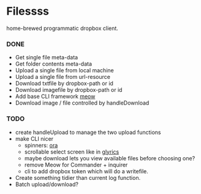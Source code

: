 # Filessss

home-brewed programmatic dropbox client.

### DONE
- Get single file meta-data
- Get folder contents meta-data
- Upload a single file from local machine
- Upload a single file from url-resource
- Download txtfile by dropbox-path or id
- Download imagefile by dropbox-path or id
- Add base CLI framework [meow](https://www.npmjs.com/package/meow)
- Download image / file controlled by handleDownload

### TODO
- create handleUpload to manage the two upload functions
- make CLI nicer
    - spinners: [ora](https://github.com/sindresorhus/ora)
    - scrollable select screen like in [glyrics](https://github.com/candh/glyrics)
    - maybe download lets you view available files before choosing one?
    - remove Meow for Commander + inquirer
    - cli to add dropbox token which will do a writefile.
- Create something tidier than current log function.
- Batch upload/download?